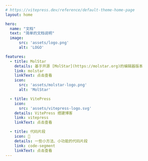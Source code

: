 ```yaml
---
# https://vitepress.dev/reference/default-theme-home-page
layout: home

hero:
  name: "文档"
  text: "简单的文档说明"
  image:
      src: 'assets/logo.png'
      alt: 'LOGO'

features:
  - title: MolStar
    details: 基于开源 [MolStar](https://molstar.org)的编辑器版本
    link: molstar
    linkText: 点击查看
    icon: 
      src: 'assets/molstar-logo.png'
      alt: 'MolStar'

  - title: VitePress
    icon: 
      src: 'assets/vitepress-logo.svg'
    details: VitePress 搭建博客
    link: vitepress
    linkText: 点击查看

  - title: 代码片段
    icon: 📝
    details: 一些小方法、小功能的代码片段
    link: code-segment
    linkText: 点击查看
---
```


<ClientOnly>
  <Confetti />
</ClientOnly>